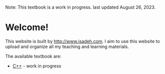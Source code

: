 Note: This textbook is a work in progress. last updated August 26, 2023.

# Welcome!

This website is built by <http://www.isadeh.com>. I aim to use this website to upload and organize all my teaching and learning materials. 

The available textbook are:
- [C++](cplusplus.programado.dev) - work in progress



<!-- # My Teaching Ideology

Mastering the art of surfing begins with the first few lessons, where you learn the essentials - safety, etiquette, and techniques for riding the white waves. Once you've honed these skills, you may find yourself drawn towards the thrill of tackling green waves. Though an instructor can provide guidance and advice for navigating these more challenging waves, it ultimately becomes an art form - your knack for timing the wave is forged in the crucible of multiple wipeouts and relentless comebacks.

The approach to learning in the textbooks i've written draws parallels to this surfing journey. In the initial chapter, I'll equip you with the fundamental skills needed to ensure a smoother learning process. Subsequent chapters will challenge you with varying degrees of difficulty, comparable to the unpredictable green waves, and you are expected to persist and swim back to the lineup time you stumble. -->

